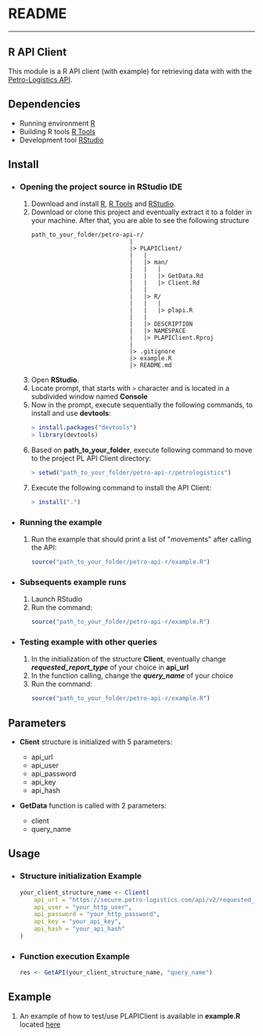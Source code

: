 # README
---

## R API Client
This module is a R API client (with example) for retrieving data with with the [Petro-Logistics API](https://secure.petro-logistics.com/client/api).

## Dependencies
- Running environment [R](https://cran.rstudio.com/)
- Building R tools [R Tools](https://cran.rstudio.com/)
- Development tool [RStudio](https://www.rstudio.com/products/rstudio/download/#download)


## Install
- ### Opening the project source in RStudio IDE
    1. Download and install [R](https://cran.r-project.org/mirrors.html), [R Tools](https://cran.rstudio.com/) and [RStudio](https://www.rstudio.com/products/rstudio/download/#download).
    2. Download or clone this project and eventually extract it to a folder in your machine. After that, you are able to see the following structure
        ```
        path_to_your_folder/petro-api-r/
                                    |
                                    |> PLAPIClient/
                                    |   |
                                    |   |> man/
                                    |   |   |
                                    |   |   |> GetData.Rd
                                    |   |   |> Client.Rd
                                    |   |
                                    |   |> R/
                                    |   |   |
                                    |   |   |> plapi.R
                                    |   |
                                    |   |> DESCRIPTION
                                    |   |> NAMESPACE
                                    |   |> PLAPIClient.Rproj
                                    |
                                    |> .gitignore
                                    |> example.R
                                    |> README.md

        ```
    3. Open **RStudio**.
    4. Locate prompt, that starts with `>` character and is located in a subdivided window named **Console**
    5. Now in the prompt, execute sequentially the following commands, to install and use **devtools**:
        ```R
        > install.packages("devtools")
        > library(devtools)
        ```
    6. Based on **path_to_your_folder**, execute following command to move to the project PL API Client directory:
        ```R
        > setwd("path_to_your_folder/petro-api-r/petrologistics")
        ```
    7. Execute the following command to install the API Client:
        ```R
        > install(".")
        ```


- ### Running the example
    1. Run the example that should print a list of "movements" after calling the API:
        ```R
        source("path_to_your_folder/petro-api-r/example.R")
        ```


- ### Subsequents example runs
    1. Launch RStudio
    2. Run the command:
        ```R
        source("path_to_your_folder/petro-api-r/example.R")
        ```


- ### Testing example with other queries
    1. In the initialization of the structure **Client**, eventually change **_requested_report_type_** of your choice in **api_url** 
    2. In the function calling, change the **_query_name_** of your choice
    3. Run the command:
        ```R
        source("path_to_your_folder/petro-api-r/example.R")
        ```


## Parameters
- **Client** structure is initialized with 5 parameters:
    - api_url
    - api_user
    - api_password
    - api_key
    - api_hash

- **GetData** function is called with 2 parameters:
    - client
    - query_name

## Usage
- ### Structure initialization Example
    ```R
    your_client_structure_name <- Client(
        api_url = "https://secure.petro-logistics.com/api/v2/requested_report_type",
        api_user = "your_http_user",
        api_password = "your_http_password",
        api_key = "your_api_key",
        api_hash = "your_api_hash"
    )
    ```


- ### Function execution Example
    ```R
    res <- GetAPI(your_client_structure_name, "query_name")
    ```


## Example
1. An example of how to test/use PLAPIClient is available in **example.R** located [here](example.R)
